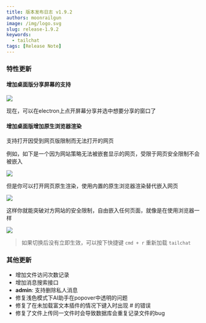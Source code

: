 ```yaml
---
title: 版本发布日志 v1.9.2
authors: moonrailgun
image: /img/logo.svg
slug: release-1.9.2
keywords:
  - tailchat
tags: [Release Note]
---
```


### 特性更新

#### 增加桌面版分享屏幕的支持

![](/img/blog/release-note/v1.9.2/1.png)

现在，可以在electron上点开屏幕分享并选中想要分享的窗口了

#### 增加桌面版增加原生浏览器渲染

支持打开因受到网页版限制而无法打开的网页

例如，如下是一个因为网站策略无法被嵌套显示的网页，受限于网页安全限制不会被嵌入

![](/img/blog/release-note/v1.9.2/2.png)

但是你可以打开网页原生渲染，使用内置的原生浏览器渲染替代嵌入网页

![](/img/blog/release-note/v1.9.2/3.png)

这样你就能突破对方网站的安全限制，自由嵌入任何页面，就像是在使用浏览器一样

![](/img/blog/release-note/v1.9.2/4.png)

> 如果切换后没有立即生效，可以按下快捷键 `cmd + r` 重新加载 `tailchat`

### 其他更新

- 增加文件访问次数记录
- 增加消息搜索接口
- **admin**: 支持删除私人消息
- 修复浅色模式下AI助手在popover中透明的问题
- 修复了在未加载富文本插件的情况下键入时出现 # 的错误
- 修复了文件上传同一文件时会导致数据库会重复记录文件的bug
